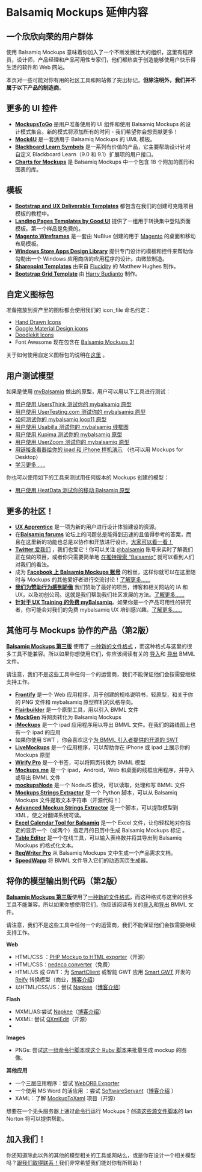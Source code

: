 # Balsamiq Mockups 延伸内容

## 一个欣欣向荣的用户群体

使用 Balsamiq Mockups 意味着你加入了一个不断发展壮大的组织，这里有程序员，设计师，产品经理和产品可用性专家们，他们都热衷于创造能够使用户快乐得生活的软件和 Web 网站。    

本页对一些可能对你有用的社区工具和网站做了突出标记。**但除注明外，我们并不属于以下产品的制造商**。  

## 更多的 UI 控件

- [**MockupsToGo**](https://mockupstogo.mybalsamiq.com/) 是用户准备使用的 UI 组件和使用 Balsamiq Mockups 的设计模式集合。新的模式将添加所有的时间 - 我们希望你会想贡献更多！  
- [**Mock4U**](http://blog.rainwebs.net/mock4u/) 是一套适用于 Balsamiq Mockups 的 UML 模板。  
- [**Blackboard Learn Symbols**](http://projects.oscelot.org/gf/project/balsamiq/) 是一系列有价值的产品，它主要帮助设计针对自定义 Blackboard Learn（9.0 和 9.1）扩展项的用户接口。
- [**Charts for Mockups**](http://www.coolgarif.com/chart-bundle-balsamiq/) 是 Balsamiq Mockups 中一个包含 18 个附加的图形和图表的库。  

## 模板  

- [**Bootstrap and UX Deliverable Templates**](http://support.balsamiq.com/customer/portal/articles/1640428) 都包含在我们的创建可克隆项目模板的教程中。  
- [**Landing Pages Templates by Good UI**](http://goodui.org/fastforward/) 提供了一组用于转换集中登陆页面模板。第一个样品是免费的。   
- [**Magento Wireframes**](http://www.nublue.co.uk/blog/free-responsive-magento-wireframes/) 是一套由 NuBlue 创建的用于 [Magento](http://magento.com/) 的桌面和移动布局模板。   
- [**Windows Store Apps Design Library**](http://msdn.microsoft.com/library/windows/apps/dn144786.aspx) 提供专门设计的模板和控件来帮助你勾勒出一个 Windows 应用商店的应用程序的设计。由微软制造。   
- [**Sharepoint Templates**](http://sp365.co.uk/2015/01/sharepoint-2013-balsamiq-mockup-template/) 由来自 [Flucidity](http://flucidity.co.uk/) 的 Matthew Hughes 制作。  
- [**Bootstrap Grid Template**](https://github.com/guiltry/bootstrap-balsamiq-grid-template) 由 [Harry Budianto](http://blog.guiltry.com/bootstrap-grid-for-balsamiq/) 制作。

## 自定义图标包  

准备拖放到资产里的图标都会使用我们的 icon_file 命名约定：  

-  [Hand Drawn Icons](http://www.handdrawnicons.com/)     
-  [Google Material Design icons](https://github.com/jstawarczyk/material-design-balsamiq)     
-  [Doodlekit Icons](http://doodlekit.imagiag.com/)     
-  Font Awesome 现在包含在 [Balsamiq Mockups 3!](http://support.balsamiq.com/customer/portal/articles/110202)  

关于如何使用自定义图标包的说明在[这里](http://support.balsamiq.com/customer/portal/articles/110202#packs) 。  

## 用户测试模型  

如果是使用 [myBalsamiq](http://balsamiq.com/products/mockups/mybalsamiq) 做出的原型，用户可以用以下工具进行测试：   

- [用户使用 UsersThink 测试你的 mybalsamiq 原型 ](http://blogs.balsamiq.com/product/2015/01/28/usersthink/)  
- [用户使用 UserTesting.com 测试你的 mybalsamiq 原型](http://blogs.balsamiq.com/product/2013/05/15/usertestingcom/)
- [如何测试你的 mybalsamiq loop11 原型](http://blogs.balsamiq.com/product/2012/03/19/loop11/)  
- [用户使用 Usabilla 测试你的 mybalsamiq 线框图](http://blogs.balsamiq.com/product/2012/03/14/usabilla/)  
- [用户使用 Kupima 测试你的 mybalsamiq 原型](http://blogs.balsamiq.com/product/2012/04/06/kupima/)  
- [用户使用 UserZoom 测试你的 mybalsamiq 原型](http://blogs.balsamiq.com/product/2012/06/22/userzoom/)
- [用链接查看器给你的 ipad 和 iPhone 样机演示](http://blogs.balsamiq.com/product/2012/10/31/linkviewer/) （也可以用 Mockups for Desktop）
- [学习更多......](http://support.balsamiq.com/customer/portal/articles/433253)  

你也可以使用如下的工具来测试用任何版本的 Mockups 创建的模型：  

- [用户使用 HeatData 测试你的移动 Balsamiq 原型](http://blogs.balsamiq.com/product/2012/06/22/userzoom/) 

## 更多的社区！

- [**UX Apprentice**](http://uxapprentice.com/) 是一项为新的用户进行设计体验建设的资源。 
- 在[**Balsamiq forums**](http://forums.balsamiq.com/) 论坛上的问题总是能得到迅速的且值得参考的答案，而且在这里新的功能也总是以协作和开放进行设计。[大家可以看一看！](http://forums.balsamiq.com/)       
- [**Twitter** 爱我们](https://twitter.com/balsamiqFaves/favorites) ，我们也爱它！你可以关注 [@balsamiq](http://www.twitter.com/balsamiq) 账号来实时了解我们正在做的项目，或者你只需要简单地 [在推特搜索 “Balsamiq”](https://twitter.com/search?q=balsamiq3) 就可以看到人们对我们的看法。       
- 成为 [**Facebook 上 Balsamiq Mockups 账号**](http://www.facebook.com/pages/Balsamiq-Mockups/29445703330)  的粉丝，这样你就可以在这里随时与 Mockups 的其他爱好者进行交流讨论！[了解更多......](http://www.facebook.com/pages/Balsamiq-Mockups/29445703330)
- [**我们为赞助行为感到骄傲**](http://www.balsamiq.com/company/sponsorships) 我们赞助了最好的项目，博客和相关网站的 IA 和 UX，以及初创公司。这就是我们帮助我们社区发展的方法。[了解更多......](http://www.balsamiq.com/company/sponsorships)
- [**针对于 UX Training 的免费 myBalsamiq**](http://support.balsamiq.com/customer/portal/articles/105924#uxtraining)。如果你是一个产品可用性的研究者，你可能会对我们的免费 mybalsamiq UX 培训感兴趣。[了解更多......](http://support.balsamiq.com/customer/portal/articles/105924#uxtraining)  

## 其他可与 Mockups 协作的产品（第2版） 

[**Balsamiq Mockups 第三版**](http://support.balsamiq.com/customer/portal/articles/1844131) 使用了 [一种新的文件格式](http://support.balsamiq.com/customer/portal/articles/1908765#bmmls) ，而这种格式与这里的很多工具不能兼容。所以如果你想使用它们，你应该阅读有关的 [导入](http://support.balsamiq.com/customer/portal/articles/1895737#importingbmml)和 [导出](http://support.balsamiq.com/customer/portal/articles/111730#exportbmml) BMML 文件。   

 请注意，我们不是这些工具中任何一个的运营商，我们不能保证他们会按需要继续支持工作。

- [**Frontify**](https://frontify.com/blog/discuss-specify-balsamiq-mockups/) 是一个 Web 应用程序，用于创建的规格说明书，轻原型，和关于你的 PNG 文件和 mybalsamiq 原型样机的风格导向。
- [**Flairbuilder**](http://www.flairbuilder.com/) 是一个原型工具，用以引入 BMML 文件
- [**MockGen**](http://www.mockgen.com/) 将网页转化为 Balsamiq Mockups
- [**iMockups**](http://www.endloop.ca/imockups/) 是一个 ipad 应用程序用以导出 BMML 文件。在我们的路线图上也有一个 ipad 的应用
- 如果你使用 SWT ，你会喜欢这个[为 BMML 引入者提供的开源的 SWT ](http://blogs.balsamiq.com/product/2009/05/13/swt-bmml-an-interesting-new-mockups-extension/)
- [**LiveMockups**](http://livemockups.openium.fr/) 是一个应用程序，可以帮助你在 iPhone 或 ipad 上展示你的 Mockups 原型
- [**Wirify Pro**](http://www.wirify.com/) 是一个书签，可以将网页转换为 BMML 模型
- [**Mockups.me**](http://mockups.me/) 是一个 ipad，Android，Web 和桌面的线框应用程序，并导入或导出 BMML 文件
- [**mockupsNode**](http://www.nimblescript.com/modules/mockupsNode/) 是一个 NodeJS 模块，可以读取，处理和写 BMML 文件
- [**Mockups Strings Extractor**](https://github.com/balsamiq/mockups-strings-extractor) 是一个 Python 脚本，可以从 Balsamiq Mockups 文件提取文本字符串（开源代码！）
- [**Advanced Mockup Strings Extractor**](https://github.com/akkinitsch/AdvancedMockupStringExtractor)  是一个脚本，可以提取模型到 XML，使之对翻译系统可读。
- [**Excel Calendar Tool for Balsamiq**](http://blog.eam.mx/?p=325) 是一个 Excel 文件，让你轻松地对你指定的显示一个（或两个）指定月的日历中生成 Balsamiq Mockups 标记 。
- [**Table Editor**](http://truben.no/latex/table/) 是一个在线工具，可以输入表格数并将其导出到 Balsamiq Mockups 的格式化文本。
- [**ReqWriter Pro**](https://reqwriter.com/) 从 Balsamiq Mockups 文中生成一个产品需求文档。
- [**SpeedWapp**](http://speedwapp.com/) 将 BMML 文件导入它们的动态网页生成器。

## 将你的模型输出到代码（第2版）

[**Balsamiq Mockups 第三版**](http://support.balsamiq.com/customer/portal/articles/1844131)使用了[一种新的文件格式](http://support.balsamiq.com/customer/portal/articles/1908765#bmmls)，而这种格式与这里的很多工具不能兼容。所以如果你想使用它们，你应该阅读有关的[导入](http://support.balsamiq.com/customer/portal/articles/1895737#importingbmml)和[导出](http://support.balsamiq.com/customer/portal/articles/111730#exportbmml) BMML 文件。   

请注意，我们不是这些工具中任何一个的运营商，我们不能保证他们会按需要继续支持工作。  

**Web**

- HTML/CSS ：[PHP Mockup to HTML exporter](http://community.balsamiq.com/balsamiq/topics/export_the_mockups_to_html_css)（开源）
- HTML/CSS：[nedeco converter](http://development.nedeco.de/blog/2011/11/03/balsamiq-mockups-to-htmlcss-converter/)（免费）
- HTML/JS 或 GWT：为 [SmartClient](http://www.smartclient.com/product/smartclient.jsp) 或智能 GWT 应用 [Smart GWT](http://www.smartclient.com/product/smartgwt.jsp) 开发的 [Reify](http://www.smartclient.com/product/reify.jsp) 转换模型（商业，[博客介绍](http://blogs.balsamiq.com/product/2013/01/08/go-from-mockup-to-code-with-reify/)）
- 以HTML/CSS/JS：尝试 [Napkee](http://www.napkee.com/)（[博客介绍](http://blogs.balsamiq.com/product/2009/08/05/napkee-launches/)）

**Flash**

- MXML/AS:尝试 [Napkee](http://www.napkee.com/)（[博客介绍](http://blogs.balsamiq.com/product/2009/08/05/napkee-launches/)）
- MXML: 尝试 [QXmlEdit](http://lbell.wordpress.com/2010/09/24/generate-flex-code-from-balsamiq-mockup-sources/)（开源）
- 
**Images**

- PNGs: 尝试[这一组命令行脚本](http://community.balsamiq.com/balsamiq/topics/shell_scripts_to_export_multiple_mockups)或[这个 Ruby 脚本](http://github.com/cory/mockup)来批量生成 mockup 的图像。

**其他应用**

- 一个三层应用程序：尝试 [WebORB Exporter](http://www.themidnightcoders.com/develop-ria/balsamiqapp) 
- 一个使用 MS Word 的活应用 ：尝试 [SoftwareServant](http://www.softwareservant.net/)（[博客介绍](http://blogs.balsamiq.com/product/2011/03/02/softwareservant/) ）
- XAML：了解 [MockupToXaml](http://mockuptoxaml.codeplex.com/) 项目（开源）

想要在一个无头服务器上通过[命令行](http://support.balsamiq.com/customer/portal/articles/111762)运行 Mockups？创造[这些源文件脚本](https://github.com/inorton/Balsamiq-Scripts)的 Ian Norton 将可以提供帮助。

## 加入我们！

你还知道除此以外的其他的模型相关的工具或网站么，或是你在设计一个相关模型吗？[跟我们取得联系！](peldi@balsamiq.com)我们非常希望我们能对你有所帮助！
